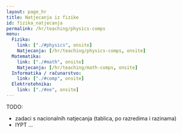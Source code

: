 ```yaml
---
layout: page_hr
title: Natjecanja iz fizike
id: fizika_natjecanja
permalink: /hr/teaching/physics-comps
menu:
  Fizika:
    link: ["./#physics", onsite]
    Natjecanja: [/hr/teaching/physics-comps, onsite]
  Matematika:
    link: ["./#math", onsite]
    Natjecanja: [/hr/teaching/math-comps, onsite]
  Informatika / računarstvo:
    link: ["./#comp", onsite]
  Elektrotehnika:
    link: ["./#ee", onsite]
---
```

TODO:
 - zadaci s nacionalnih natjecanja (tablica, po razredima i razinama)
 - IYPT ...
